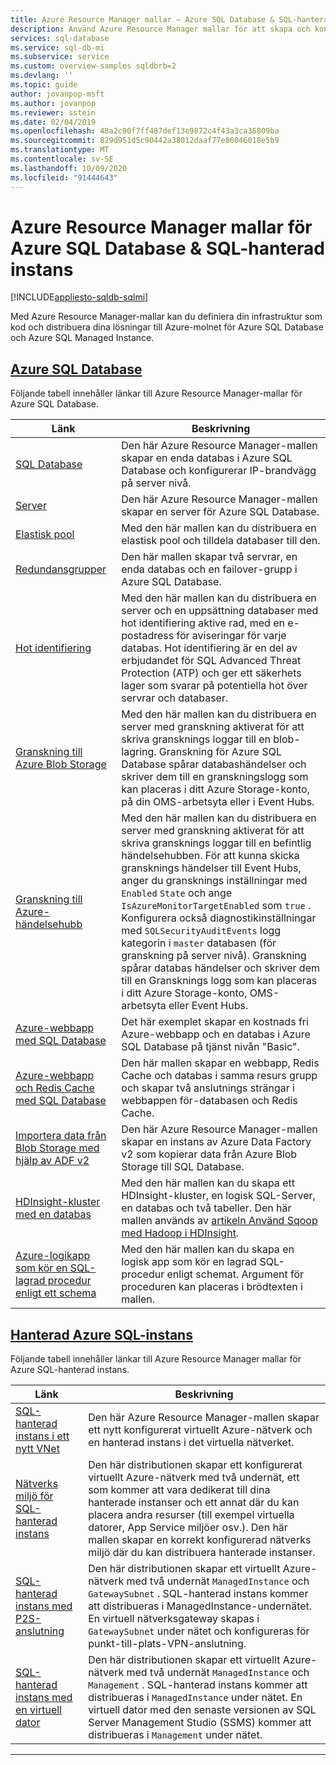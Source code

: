 ```yaml
---
title: Azure Resource Manager mallar – Azure SQL Database & SQL-hanterad instans
description: Använd Azure Resource Manager mallar för att skapa och konfigurera Azure SQL Database och Azure SQL-hanterad instans.
services: sql-database
ms.service: sql-db-mi
ms.subservice: service
ms.custom: overview-samples sqldbrb=2
ms.devlang: ''
ms.topic: guide
author: jovanpop-msft
ms.author: jovanpop
ms.reviewer: sstein
ms.date: 02/04/2019
ms.openlocfilehash: 48a2c00f7ff487def13e9872c4f43a3ca36809ba
ms.sourcegitcommit: 829d951d5c90442a38012daaf77e86046018e5b9
ms.translationtype: MT
ms.contentlocale: sv-SE
ms.lasthandoff: 10/09/2020
ms.locfileid: "91444643"
---
```

# <a name="azure-resource-manager-templates-for-azure-sql-database--sql-managed-instance"></a>Azure Resource Manager mallar för Azure SQL Database & SQL-hanterad instans
[!INCLUDE[appliesto-sqldb-sqlmi](../includes/appliesto-sqldb-sqlmi.md)]

Med Azure Resource Manager-mallar kan du definiera din infrastruktur som kod och distribuera dina lösningar till Azure-molnet för Azure SQL Database och Azure SQL Managed Instance.

## <a name="azure-sql-database"></a>[Azure SQL Database](#tab/single-database)

Följande tabell innehåller länkar till Azure Resource Manager-mallar för Azure SQL Database.

|Länk |Beskrivning|
|---|---|
| [SQL Database](https://github.com/Azure/azure-quickstart-templates/tree/master/201-sql-database-transparent-encryption-create) | Den här Azure Resource Manager-mallen skapar en enda databas i Azure SQL Database och konfigurerar IP-brandvägg på server nivå. |
| [Server](https://github.com/Azure/azure-quickstart-templates/tree/master/101-sql-logical-server) | Den här Azure Resource Manager-mallen skapar en server för Azure SQL Database. |
| [Elastisk pool](https://github.com/Azure/azure-quickstart-templates/tree/master/101-sql-elastic-pool-create) | Med den här mallen kan du distribuera en elastisk pool och tilldela databaser till den. |
| [Redundansgrupper](https://github.com/Azure/azure-quickstart-templates/tree/master/101-sql-with-failover-group) | Den här mallen skapar två servrar, en enda databas och en failover-grupp i Azure SQL Database.|
| [Hot identifiering](https://github.com/Azure/azure-quickstart-templates/tree/master/201-sql-threat-detection-db-policy-multiple-databases) | Med den här mallen kan du distribuera en server och en uppsättning databaser med hot identifiering aktive rad, med en e-postadress för aviseringar för varje databas. Hot identifiering är en del av erbjudandet för SQL Advanced Threat Protection (ATP) och ger ett säkerhets lager som svarar på potentiella hot över servrar och databaser.|
| [Granskning till Azure Blob Storage](https://github.com/Azure/azure-quickstart-templates/tree/master/201-sql-auditing-server-policy-to-blob-storage) | Med den här mallen kan du distribuera en server med granskning aktiverat för att skriva gransknings loggar till en blob-lagring. Granskning för Azure SQL Database spårar databashändelser och skriver dem till en granskningslogg som kan placeras i ditt Azure Storage-konto, på din OMS-arbetsyta eller i Event Hubs.|
| [Granskning till Azure-händelsehubb](https://github.com/Azure/azure-quickstart-templates/tree/master/201-sql-auditing-server-policy-to-eventhub) | Med den här mallen kan du distribuera en server med granskning aktiverat för att skriva gransknings loggar till en befintlig händelsehubben. För att kunna skicka gransknings händelser till Event Hubs, anger du gransknings inställningar med `Enabled` `State` och ange `IsAzureMonitorTargetEnabled` som `true` . Konfigurera också diagnostikinställningar med `SQLSecurityAuditEvents` logg kategorin i `master` databasen (för granskning på server nivå). Granskning spårar databas händelser och skriver dem till en Gransknings logg som kan placeras i ditt Azure Storage-konto, OMS-arbetsyta eller Event Hubs.|
| [Azure-webbapp med SQL Database](https://github.com/Azure/azure-quickstart-templates/tree/master/201-web-app-sql-database) | Det här exemplet skapar en kostnads fri Azure-webbapp och en databas i Azure SQL Database på tjänst nivån "Basic".|
| [Azure-webbapp och Redis Cache med SQL Database](https://github.com/Azure/azure-quickstart-templates/tree/master/201-web-app-redis-cache-sql-database) | Den här mallen skapar en webbapp, Redis Cache och databas i samma resurs grupp och skapar två anslutnings strängar i webbappen för-databasen och Redis Cache.|
| [Importera data från Blob Storage med hjälp av ADF v2](https://github.com/Azure/azure-quickstart-templates/tree/master/101-data-factory-v2-blob-to-sql-copy) | Den här Azure Resource Manager-mallen skapar en instans av Azure Data Factory v2 som kopierar data från Azure Blob Storage till SQL Database.|
| [HDInsight-kluster med en databas](https://github.com/Azure/azure-quickstart-templates/tree/master/101-hdinsight-linux-with-sql-database) | Med den här mallen kan du skapa ett HDInsight-kluster, en logisk SQL-Server, en databas och två tabeller. Den här mallen används av [artikeln Använd Sqoop med Hadoop i HDInsight](https://docs.microsoft.com/azure/hdinsight/hadoop/hdinsight-use-sqoop). |
| [Azure-logikapp som kör en SQL-lagrad procedur enligt ett schema](https://github.com/Azure/azure-quickstart-templates/tree/master/101-logic-app-sql-proc) | Med den här mallen kan du skapa en logisk app som kör en lagrad SQL-procedur enligt schemat. Argument för proceduren kan placeras i brödtexten i mallen.|

## <a name="azure-sql-managed-instance"></a>[Hanterad Azure SQL-instans](#tab/managed-instance)

Följande tabell innehåller länkar till Azure Resource Manager mallar för Azure SQL-hanterad instans.

|Länk|Beskrivning|
|---|---|
| [SQL-hanterad instans i ett nytt VNet](https://github.com/Azure/azure-quickstart-templates/tree/master/101-sqlmi-new-vnet) | Den här Azure Resource Manager-mallen skapar ett nytt konfigurerat virtuellt Azure-nätverk och en hanterad instans i det virtuella nätverket. |
| [Nätverks miljö för SQL-hanterad instans](https://github.com/Azure/azure-quickstart-templates/tree/master/101-sql-managed-instance-azure-environment) | Den här distributionen skapar ett konfigurerat virtuellt Azure-nätverk med två undernät, ett som kommer att vara dedikerat till dina hanterade instanser och ett annat där du kan placera andra resurser (till exempel virtuella datorer, App Service miljöer osv.). Den här mallen skapar en korrekt konfigurerad nätverks miljö där du kan distribuera hanterade instanser. |
| [SQL-hanterad instans med P2S-anslutning](https://github.com/Azure/azure-quickstart-templates/tree/master/201-sqlmi-new-vnet-w-point-to-site-vpn) | Den här distributionen skapar ett virtuellt Azure-nätverk med två undernät `ManagedInstance` och `GatewaySubnet` . SQL-hanterad instans kommer att distribueras i ManagedInstance-undernätet. En virtuell nätverksgateway skapas i `GatewaySubnet` under nätet och konfigureras för punkt-till-plats-VPN-anslutning. |
| [SQL-hanterad instans med en virtuell dator](https://github.com/Azure/azure-quickstart-templates/tree/master/201-sqlmi-new-vnet-w-jumpbox) | Den här distributionen skapar ett virtuellt Azure-nätverk med två undernät `ManagedInstance` och `Management` . SQL-hanterad instans kommer att distribueras i `ManagedInstance` under nätet. En virtuell dator med den senaste versionen av SQL Server Management Studio (SSMS) kommer att distribueras i `Management` under nätet. |

---


